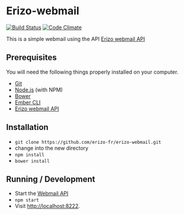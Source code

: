 # Erizo-webmail

[![Build Status](https://travis-ci.org/erizo-fr/erizo-webmail.svg?branch=develop)](https://travis-ci.org/erizo-fr/erizo-webmail)
[![Code Climate](https://codeclimate.com/github/erizo-fr/erizo-webmail/badges/gpa.svg)](https://codeclimate.com/github/erizo-fr/erizo-webmail)

This is a simple webmail using the API [Erizo webmail API](https://github.com/erizo-fr/erizo-webmail-api.git)

## Prerequisites

You will need the following things properly installed on your computer.

* [Git](http://git-scm.com/)
* [Node.js](http://nodejs.org/) (with NPM)
* [Bower](http://bower.io/)
* [Ember CLI](http://www.ember-cli.com/)
* [Erizo webmail API](https://github.com/erizo-fr/erizo-webmail-api.git)

## Installation

* `git clone https://github.com/erizo-fr/erizo-webmail.git`
* change into the new directory
* `npm install`
* `bower install`

## Running / Development

* Start the [Webmail API](https://github.com/erizo-fr/erizo-webmail-api#running--development)
* `npm start`
* Visit [http://localhost:8222](http://localhost:8222).
